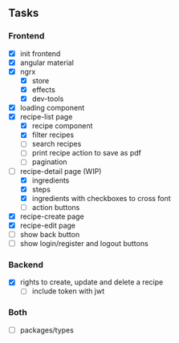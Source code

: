 ## Tasks

### Frontend

- [x] init frontend
- [x] angular material
- [x] ngrx
  - [x] store
  - [x] effects
  - [x] dev-tools
- [x] loading component
- [x] recipe-list page
  - [x] recipe component
  - [x] filter recipes
  - [ ] search recipes
  - [ ] print recipe action to save as pdf
  - [ ] pagination
- [ ] recipe-detail page (WIP)
  - [x] ingredients
  - [x] steps
  - [x] ingredients with checkboxes to cross font
  - [ ] action buttons
- [x] recipe-create page
- [x] recipe-edit page
- [ ] show back button
- [ ] show login/register and logout buttons

### Backend

- [x] rights to create, update and delete a recipe
  - [ ] include token with jwt

### Both

- [ ] packages/types
